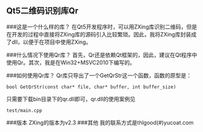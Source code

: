 Qt5二维码识别库Qr
--------------------
###这是一个什么样的库？
在Qt5开发程序时，可以用ZXing库识别二维码，但是在开发的过程中直接将ZXing库的源码引入比较繁琐。因此，我将ZXing库封装成了dll，以便于在项目中使用ZXing。

###什么情况下使用Qr库？
首先，Qr还是依赖Qt框架的，因此，建议在Qt程序中使用Qr。其次，我是在Win32+MSVC2010下编写的。

###如何使用Qr库？
Qr库只导出了一个GetQrStr这一个函数，函数的原型是：

    bool GetQrStr(const char* file, char* buffer, int buffer_size)
只需要下载bin目录下的qr.dll即可，qr.dll的使用案例见

    test/main.cpp
###版本
ZXing的版本为v2.3
###其他
我的联系方式是thlgood(#)yucoat.com

